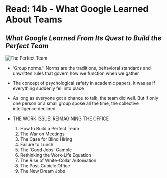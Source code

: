# Read: 14b - What Google Learned About Teams

## ***What Google Learned From Its Quest to Build the Perfect Team***

![The Perfect Team](https://static01.nyt.com/images/2016/02/28/magazine/28mag-teams1/28mag-teams1-superJumbo.jpg?quality=90&auto=webp)

 * ‘Group norms.’’ Norms are the traditions, behavioral standards and unwritten rules that govern how we function when we gather
 * The concept of psychological safety in academic papers, it was as if everything suddenly fell into place.
 * As long as everyone got a chance to talk, the team did well. But if only one person or a small group spoke all the time, the collective intelligence declined.

 * THE WORK ISSUE: REIMAGINING THE OFFICE
   1. How to Build a Perfect Team
   2. The War on Meetings
   3. The Case for Blind Hiring
   4. Failure to Lunch
   5. The 'Good Jobs' Gamble
   6. Rethinking the Work-Life Equation
   7. The Rise of White-Collar Automation
   8. The Post-Cubicle Office
   9. The New Dream Jobs
